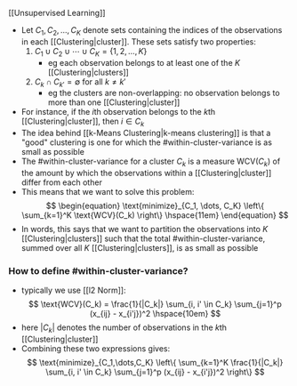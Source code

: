 [[Unsupervised Learning]]

- Let $C_1, C_2, \dots, C_K$ denote sets containing the indices of the observations in each [[Clustering|cluster]]. These sets satisfy two properties:
    1.  $C_1 \cup C_2 \cup \cdots \cup C_K = \{1, 2, \ldots, K\}$
        - eg each observation belongs to at least one of the $K$ [[Clustering|clusters]]
    2.  $C_k \cap C_{k'} = \emptyset$ for all $k\ne k'$
        - eg the clusters are non-overlapping: no observation belongs to more than one [[Clustering|cluster]]
- For instance, if the $i$th observation belongs to the $k$th [[Clustering|cluster]], then $i \in C_k$
- The idea behind [[k-Means Clustering|k-means clustering]] is that a "good" clustering is one for which the #within-cluster-variance is as small as possible
- The #within-cluster-variance for a cluster $C_k$ is a measure $\text{WCV}(C_k)$ of the amount by which the observations within a [[Clustering|cluster]] differ from each other
- This means that we want to solve this problem:
    $$
    \begin{equation}
    \text{minimize}_{C_1, \dots, C_K} \left\{ \sum_{k=1}^K \text{WCV}(C_k) \right\} \hspace{11em}
    \end{equation}
    $$
- In words, this says that we want to partition the observations into $K$ [[Clustering|clusters]] such that the total #within-cluster-variance, summed over all $K$ [[Clustering|clusters]], is as small as possible

### How to define #within-cluster-variance?

- typically we use [[l2 Norm]]:
    $$
    \text{WCV}(C_k) = \frac{1}{|C_k|} \sum_{i, i' \in C_k} \sum_{j=1}^p (x_{ij} - x_{i'j})^2 \hspace{10em}
    $$
- here $|C_k|$ denotes the number of observations in the $k$th [[Clustering|cluster]]
- Combining these two expressions gives:
    $$
    \text{minimize}_{C_1,\dots,C_K} \left\{ \sum_{k=1}^K \frac{1}{|C_k|} \sum_{i, i' \in C_k} \sum_{j=1}^p (x_{ij} - x_{i'j})^2 \right\}
    $$

